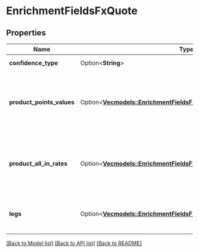 # EnrichmentFieldsFxQuote

## Properties

Name | Type | Description | Notes
------------ | ------------- | ------------- | -------------
**confidence_type** | Option<**String**> | Confidence level | [optional]
**product_points_values** | Option<[**Vec<models::EnrichmentFieldsFxQuoteProductPointsValuesInner>**](enrichment_fields_fx_quote_product_points_values_inner.md)> | Collection of points' values if several types are given (e.g. bid and ask) | [optional]
**product_all_in_rates** | Option<[**Vec<models::EnrichmentFieldsFxQuoteProductAllInRatesInner>**](enrichment_fields_fx_quote_product_all_in_rates_inner.md)> | Collection of al-in rates if several types are given (e.g. bid and ask) | [optional]
**legs** | Option<[**Vec<models::EnrichmentFieldsFxQuoteLegsInner>**](enrichment_fields_fx_quote_legs_inner.md)> | Collection of rate data for instrument legs | [optional]

[[Back to Model list]](../README.md#documentation-for-models) [[Back to API list]](../README.md#documentation-for-api-endpoints) [[Back to README]](../README.md)


